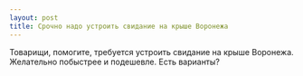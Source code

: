 ```yaml
---
layout: post 
title: Срочно надо устроить свидание на крыше Воронежа 
--- 
```

Товарищи, помогите, требуется устроить свидание на крыше Воронежа. Желательно побыстрее и подешевле. Есть варианты?